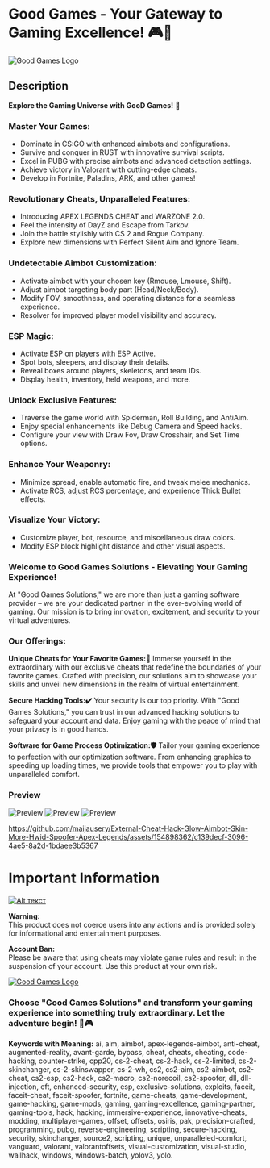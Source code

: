 # Good Games - Your Gateway to Gaming Excellence! 🎮🚀

![Good Games Logo](https://s3.timeweb.com/1f7344ba-1965520e-2817-4cbe-af09-45fc695f40be/zavlec3.png)

## Description

**Explore the Gaming Universe with GooD Games!** 🚀

### Master Your Games: 

- Dominate in CS:GO with enhanced aimbots and configurations.
- Survive and conquer in RUST with innovative survival scripts.
- Excel in PUBG with precise aimbots and advanced detection settings.
- Achieve victory in Valorant with cutting-edge cheats.
- Develop in Fortnite, Paladins, ARK, and other games!

### Revolutionary Cheats, Unparalleled Features: 

- Introducing APEX LEGENDS CHEAT and WARZONE 2.0.
- Feel the intensity of DayZ and Escape from Tarkov.
- Join the battle stylishly with CS 2 and Rogue Company.
- Explore new dimensions with Perfect Silent Aim and Ignore Team.

### Undetectable Aimbot Customization: 

- Activate aimbot with your chosen key (Rmouse, Lmouse, Shift).
- Adjust aimbot targeting body part (Head/Neck/Body).
- Modify FOV, smoothness, and operating distance for a seamless experience.
- Resolver for improved player model visibility and accuracy.

### ESP Magic: 

- Activate ESP on players with ESP Active.
- Spot bots, sleepers, and display their details.
- Reveal boxes around players, skeletons, and team IDs.
- Display health, inventory, held weapons, and more.

### Unlock Exclusive Features: 

- Traverse the game world with Spiderman, Roll Building, and AntiAim.
- Enjoy special enhancements like Debug Camera and Speed hacks.
- Configure your view with Draw Fov, Draw Crosshair, and Set Time options.

### Enhance Your Weaponry: 
- Minimize spread, enable automatic fire, and tweak melee mechanics.
- Activate RCS, adjust RCS percentage, and experience Thick Bullet effects.

### Visualize Your Victory: 

- Customize player, bot, resource, and miscellaneous draw colors.
- Modify ESP block highlight distance and other visual aspects.

### Welcome to Good Games Solutions - Elevating Your Gaming Experience! 

At "Good Games Solutions," we are more than just a gaming software provider – we are your dedicated partner in the ever-evolving world of gaming. Our mission is to bring innovation, excitement, and security to your virtual adventures.

### Our Offerings: 

**Unique Cheats for Your Favorite Games:👀** 
Immerse yourself in the extraordinary with our exclusive cheats that redefine the boundaries of your favorite games. Crafted with precision, our solutions aim to showcase your skills and unveil new dimensions in the realm of virtual entertainment.

**Secure Hacking Tools:✔️** 
Your security is our top priority. With "Good Games Solutions," you can trust in our advanced hacking solutions to safeguard your account and data. Enjoy gaming with the peace of mind that your privacy is in good hands.

**Software for Game Process Optimization:🛡** 
Tailor your gaming experience to perfection with our optimization software. From enhancing graphics to speeding up loading times, we provide tools that empower you to play with unparalleled comfort.

### Preview
![Preview](https://i.imgur.com/EtDtyZV.png)
![Preview](https://i.imgur.com/fTkWvOu.png)
![Preview](https://i.imgur.com/a4tDZzz.png)



https://github.com/maijausery/External-Cheat-Hack-Glow-Aimbot-Skin-More-Hwid-Spoofer-Apex-Legends/assets/154898362/c139decf-3096-4ae5-8a2d-1bdaee3b5367


# Important Information
[![Alt текст](https://s3.timeweb.com/1f7344ba-1965520e-2817-4cbe-af09-45fc695f40be/buy.png)](https://t.me/go0d_games)

**Warning:**   
This product does not coerce users into any actions and is provided solely for informational and entertainment purposes.

**Account Ban:**   
Please be aware that using cheats may violate game rules and result in the suspension of your account. Use this product at your own risk.

[![Good Games Logo](https://s3.timeweb.com/1f7344ba-1965520e-2817-4cbe-af09-45fc695f40be/Supp.png)](https://t.me/GGsupo)

### **Choose "Good Games Solutions" and transform your gaming experience into something truly extraordinary. Let the adventure begin! 🚀🎮**

**Keywords with Meaning:** ai, aim, aimbot, apex-legends-aimbot, anti-cheat, augmented-reality, avant-garde, bypass, cheat, cheats, cheating, code-hacking, counter-strike, cpp20, cs-2-cheat, cs-2-hack, cs-2-limited, cs-2-skinchanger, cs-2-skinswapper, cs-2-wh, cs2, cs2-aim, cs2-aimbot, cs2-cheat, cs2-esp, cs2-hack, cs2-macro, cs2-norecoil, cs2-spoofer, dll, dll-injection, eft, enhanced-security, esp, exclusive-solutions, exploits, faceit, faceit-cheat, faceit-spoofer, fortnite, game-cheats, game-development, game-hacking, game-mods, gaming, gaming-excellence, gaming-partner, gaming-tools, hack, hacking, immersive-experience, innovative-cheats, modding, multiplayer-games, offset, offsets, osiris, pak, precision-crafted, programming, pubg, reverse-engineering, scripting, secure-hacking, security, skinchanger, source2, scripting, unique, unparalleled-comfort, vanguard, valorant, valorantoffsets, visual-customization, visual-studio, wallhack, windows, windows-batch, yolov3, yolo. 

